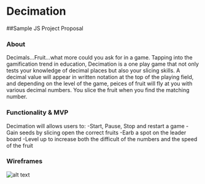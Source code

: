 # Decimation

##Sample JS Project Proposal

### About 
  Decimals...Fruit...what more could you ask for in a game. Tapping into the gamification trend in education, Decimation is a one play game that not only tests your knowledge of decimal places but also your slicing skills. A decimal value will appear in written notation at the top of the playing field, and depending on the level of the game, peices of fruit will fly at you with various decimal numbers. You slice the fruit when you find the matching number.  
  
### Functionality & MVP

Decimation will allows users to:
  -Start, Pause, Stop and restart a game 
  -Gain seeds by slicing open the correct fruits
  -Earb a spot on the leader board
  -Level up to increase both the difficult of the numbers and the speed of the fruit
 
 ### Wireframes 
![alt text](https://imgur.com/a/P6rGV)
